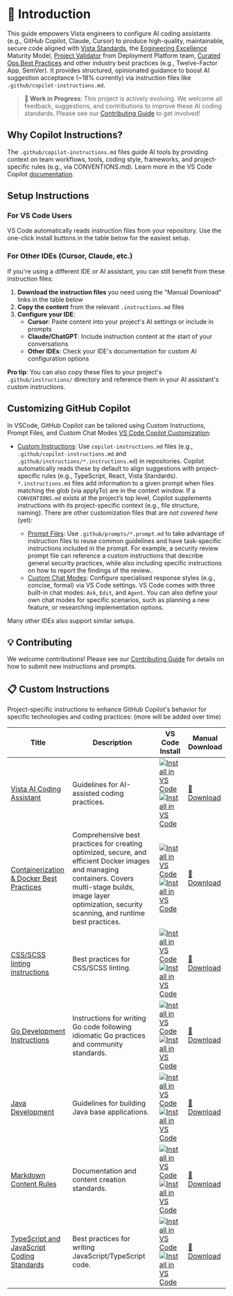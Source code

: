 # 🤖 Introduction

This guide empowers Vista engineers to configure AI coding assistants (e.g., GitHub Copilot, Claude, Cursor) to produce high-quality, maintainable, secure code aligned with [Vista Standards](https://vistaprint.atlassian.net/wiki/spaces/NTEO/pages/1418756120), the [Engineering Excellence](https://vistaprint.atlassian.net/wiki/spaces/VEORG/pages/3354165422) Maturity Model, [Project Validator](https://gitlab.com/vistaprint-org/vista-engineering/engineering-productivity/ci-cd/project-validator) from Deployment Platform team, [Curated Ops Best Practices](https://vistaprint.atlassian.net/wiki/spaces/~557058f22af46378a74f3693363f8cf90f1610/pages/3365836456) and other industry best practices (e.g., Twelve-Factor App, SemVer). It provides structured, opinionated guidance to boost AI suggestion acceptance (~18% currently) via instruction files like `.github/copilot-instructions.md`.

> **📝 Work in Progress**: This project is actively evolving. We welcome all feedback, suggestions, and contributions to improve these AI coding standards. Please see our [Contributing Guide](./CONTRIBUTING.md) to get involved!

## Why Copilot Instructions?

The `.github/copilot-instructions.md` files guide AI tools by providing context on team workflows, tools, coding style, frameworks, and project-specific rules (e.g., via CONVENTIONS.md). Learn more in the VS Code Copilot [documentation](https://code.visualstudio.com/docs/copilot/copilot-customization).

## Setup Instructions

### For VS Code Users

VS Code automatically reads instruction files from your repository. Use the one-click install buttons in the table below for the easiest setup.

### For Other IDEs (Cursor, Claude, etc.)

If you're using a different IDE or AI assistant, you can still benefit from these instruction files:

1. **Download the instruction files** you need using the "Manual Download" links in the table below
2. **Copy the content** from the relevant `.instructions.md` files  
3. **Configure your IDE**:
   - **Cursor**: Paste content into your project's AI settings or include in prompts
   - **Claude/ChatGPT**: Include instruction content at the start of your conversations
   - **Other IDEs**: Check your IDE's documentation for custom AI configuration options

**Pro tip**: You can also copy these files to your project's `.github/instructions/` directory and reference them in your AI assistant's custom instructions.

## Customizing GitHub Copilot

In VSCode, GitHub Copilot can be tailored using Custom Instructions, Prompt Files, and Custom Chat Modes [VS Code Copilot Customization](https://code.visualstudio.com/docs/copilot/copilot-customization):

- [Custom Instructions](https://code.visualstudio.com/docs/copilot/copilot-customization#_custom-instructions): Use `copilot-instructions.md` files (e.g., `.github/copilot-instructions.md` and `.github/instructions/*.instructions.md`) in repositories. Copilot automatically reads these by default to align suggestions with project-specific rules (e.g., TypeScript, React, Vista Standards).
`*.instructions.md` files add information to a given prompt when files matching the glob (via applyTo) are in the context window.
If a `CONVENTIONS.md` exists at the project’s top level, Copilot supplements instructions with its project-specific context (e.g., file structure, naming).
There are other customization files that are *not covered here* (yet):

  - [Prompt Files](https://code.visualstudio.com/docs/copilot/copilot-customization#_prompt-files-experimental): Use `.github/prompts/*.prompt.md` to take advantage of instruction files to reuse common guidelines and have task-specific instructions included in the prompt. For example, a security review prompt file can reference a custom instructions that describe general security practices, while also including specific instructions on how to report the findings of the review..
  - [Custom Chat Modes](https://code.visualstudio.com/docs/copilot/chat/chat-modes): Configure specialised response styles (e.g., concise, formal) via VS Code settings. VS Code comes with three built-in chat modes: `Ask`, `Edit`, and `Agent`. You can also define your own chat modes for specific scenarios, such as planning a new feature, or researching implementation options.

Many other IDEs also support similar setups.

## 💡 Contributing

We welcome contributions! Please see our [Contributing Guide](./CONTRIBUTING.md) for details on how to submit new instructions and prompts.

## 📋 Custom Instructions

Project-specific instructions to enhance GitHub Copilot's behavior for specific technologies and coding practices: (more will be added over time)

| Title | Description | VS Code Install | Manual Download |
| ----- | ----------- | --------------- | --------------- |
| [Vista AI Coding Assistant](copilot-instructions.md) | Guidelines for AI-assisted coding practices. | [![Install in VS Code](https://img.shields.io/badge/VS_Code-Install-0098FF?style=flat-square&logo=visualstudiocode&logoColor=white)](https://vscode.dev/redirect?url=vscode%3Achat-instructions%2Finstall%3Furl%3Dhttps%3A%2F%2Fraw.githubusercontent.com%2Fvista-developer-productivity%2FAI-Coding-Guidelines%2Fmain%2F.github%2Fcopilot-instructions.md) [![Install in VS Code](https://img.shields.io/badge/VS_Code_Insiders-Install-24bfa5?style=flat-square&logo=visualstudiocode&logoColor=white)](https://insiders.vscode.dev/redirect?url=vscode-insiders%3Achat-instructions%2Finstall%3Furl%3Dhttps%3A%2F%2Fraw.githubusercontent.com%2Fvista-developer-productivity%2FAI-Coding-Guidelines%2Fmain%2F.github%2Fcopilot-instructions.md) | [📁 Download](copilot-instructions.md) |
| [Containerization & Docker Best Practices](instructions/containerization-docker-best-practices.instructions.md) | Comprehensive best practices for creating optimized, secure, and efficient Docker images and managing containers. Covers multi-stage builds, image layer optimization, security scanning, and runtime best practices. | [![Install in VS Code](https://img.shields.io/badge/VS_Code-Install-0098FF?style=flat-square&logo=visualstudiocode&logoColor=white)](https://vscode.dev/redirect?url=vscode%3Achat-instructions%2Finstall%3Furl%3Dhttps%3A%2F%2Fraw.githubusercontent.com%2Fvista-developer-productivity%2FAI-Coding-Guidelines%2Fmain%2F.github%2Finstructions%2Fcontainerization-docker-best-practices.instructions.md) [![Install in VS Code](https://img.shields.io/badge/VS_Code_Insiders-Install-24bfa5?style=flat-square&logo=visualstudiocode&logoColor=white)](https://insiders.vscode.dev/redirect?url=vscode-insiders%3Achat-instructions%2Finstall%3Furl%3Dhttps%3A%2F%2Fraw.githubusercontent.com%2Fvista-developer-productivity%2FAI-Coding-Guidelines%2Fmain%2F.github%2Finstructions%2Fcontainerization-docker-best-practices.instructions.md) | [📁 Download](instructions/containerization-docker-best-practices.instructions.md) |
| [CSS/SCSS linting instructions](instructions/css.instructions.md) | Best practices for CSS/SCSS linting. | [![Install in VS Code](https://img.shields.io/badge/VS_Code-Install-0098FF?style=flat-square&logo=visualstudiocode&logoColor=white)](https://vscode.dev/redirect?url=vscode%3Achat-instructions%2Finstall%3Furl%3Dhttps%3A%2F%2Fraw.githubusercontent.com%2Fvista-developer-productivity%2FAI-Coding-Guidelines%2Fmain%2F.github%2Finstructions%2Fcss.instructions.md) [![Install in VS Code](https://img.shields.io/badge/VS_Code_Insiders-Install-24bfa5?style=flat-square&logo=visualstudiocode&logoColor=white)](https://insiders.vscode.dev/redirect?url=vscode-insiders%3Achat-instructions%2Finstall%3Furl%3Dhttps%3A%2F%2Fraw.githubusercontent.com%2Fvista-developer-productivity%2FAI-Coding-Guidelines%2Fmain%2F.github%2Finstructions%2Fcss.instructions.md) | [📁 Download](instructions/css.instructions.md) |
| [Go Development Instructions](instructions/go.instructions.md) | Instructions for writing Go code following idiomatic Go practices and community standards. | [![Install in VS Code](https://img.shields.io/badge/VS_Code-Install-0098FF?style=flat-square&logo=visualstudiocode&logoColor=white)](https://vscode.dev/redirect?url=vscode%3Achat-instructions%2Finstall%3Furl%3Dhttps%3A%2F%2Fraw.githubusercontent.com%2Fvista-developer-productivity%2FAI-Coding-Guidelines%2Fmain%2F.github%2Finstructions%2Fgo.instructions.md) [![Install in VS Code](https://img.shields.io/badge/VS_Code_Insiders-Install-24bfa5?style=flat-square&logo=visualstudiocode&logoColor=white)](https://insiders.vscode.dev/redirect?url=vscode-insiders%3Achat-instructions%2Finstall%3Furl%3Dhttps%3A%2F%2Fraw.githubusercontent.com%2Fvista-developer-productivity%2FAI-Coding-Guidelines%2Fmain%2F.github%2Finstructions%2Fgo.instructions.md) | [📁 Download](instructions/go.instructions.md) |
| [Java Development](instructions/java.instructions.md) | Guidelines for building Java base applications. | [![Install in VS Code](https://img.shields.io/badge/VS_Code-Install-0098FF?style=flat-square&logo=visualstudiocode&logoColor=white)](https://vscode.dev/redirect?url=vscode%3Achat-instructions%2Finstall%3Furl%3Dhttps%3A%2F%2Fraw.githubusercontent.com%2Fvista-developer-productivity%2FAI-Coding-Guidelines%2Fmain%2F.github%2Finstructions%2Fjava.instructions.md) [![Install in VS Code](https://img.shields.io/badge/VS_Code_Insiders-Install-24bfa5?style=flat-square&logo=visualstudiocode&logoColor=white)](https://insiders.vscode.dev/redirect?url=vscode-insiders%3Achat-instructions%2Finstall%3Furl%3Dhttps%3A%2F%2Fraw.githubusercontent.com%2Fvista-developer-productivity%2FAI-Coding-Guidelines%2Fmain%2F.github%2Finstructions%2Fjava.instructions.md) | [📁 Download](instructions/java.instructions.md) |
| [Markdown Content Rules](instructions/markdown.instructions.md) | Documentation and content creation standards. | [![Install in VS Code](https://img.shields.io/badge/VS_Code-Install-0098FF?style=flat-square&logo=visualstudiocode&logoColor=white)](https://vscode.dev/redirect?url=vscode%3Achat-instructions%2Finstall%3Furl%3Dhttps%3A%2F%2Fraw.githubusercontent.com%2Fvista-developer-productivity%2FAI-Coding-Guidelines%2Fmain%2F.github%2Finstructions%2Fmarkdown.instructions.md) [![Install in VS Code](https://img.shields.io/badge/VS_Code_Insiders-Install-24bfa5?style=flat-square&logo=visualstudiocode&logoColor=white)](https://insiders.vscode.dev/redirect?url=vscode-insiders%3Achat-instructions%2Finstall%3Furl%3Dhttps%3A%2F%2Fraw.githubusercontent.com%2Fvista-developer-productivity%2FAI-Coding-Guidelines%2Fmain%2F.github%2Finstructions%2Fmarkdown.instructions.md) | [📁 Download](instructions/markdown.instructions.md) |
| [TypeScript and JavaScript Coding Standards](instructions/ts.instructions.md) | Best practices for writing JavaScript/TypeScript code. | [![Install in VS Code](https://img.shields.io/badge/VS_Code-Install-0098FF?style=flat-square&logo=visualstudiocode&logoColor=white)](https://vscode.dev/redirect?url=vscode%3Achat-instructions%2Finstall%3Furl%3Dhttps%3A%2F%2Fraw.githubusercontent.com%2Fvista-developer-productivity%2FAI-Coding-Guidelines%2Fmain%2F.github%2Finstructions%2Fts.instructions.md) [![Install in VS Code](https://img.shields.io/badge/VS_Code_Insiders-Install-24bfa5?style=flat-square&logo=visualstudiocode&logoColor=white)](https://insiders.vscode.dev/redirect?url=vscode-insiders%3Achat-instructions%2Finstall%3Furl%3Dhttps%3A%2F%2Fraw.githubusercontent.com%2Fvista-developer-productivity%2FAI-Coding-Guidelines%2Fmain%2F.github%2Finstructions%2Fts.instructions.md) | [📁 Download](instructions/ts.instructions.md) |
